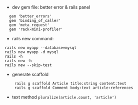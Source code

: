 - dev gem file: better error & rails panel
```
  gem 'better_errors'
  gem 'binding_of_caller'
  gem 'meta_request'
  gem 'rack-mini-profiler'
```

- rails new command:
```
rails new myapp --database=mysql
rails new myapp -d mysql
rails -h
rails new -h
rails new --skip-test

```

- generate scaffold

  ```
   rails g scaffold Article title:string content:text
   rails g scaffold Comment body:text article:references
  ```

- text method ``` pluralize(article.count, 'article') ```